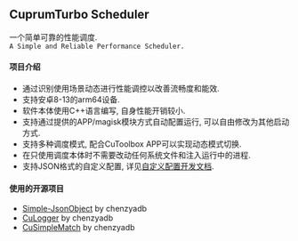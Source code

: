 ## CuprumTurbo Scheduler
一个简单可靠的性能调度.  
`A Simple and Reliable Performance Scheduler.`  
#### 项目介绍  
- 通过识别使用场景动态进行性能调控以改善流畅度和能效.  
- 支持安卓8-13的arm64设备.  
- 软件本体使用C++语言编写, 自身性能开销较小.  
- 支持通过提供的APP/magisk模块方式自动配置运行, 可以自由修改为其他启动方式.  
- 支持多种调度模式, 配合CuToolbox APP可以实现动态模式切换.  
- 在只使用调度本体时不需要改动任何系统文件和注入运行中的进程.  
- 支持JSON格式的自定义配置, 详见[自定义配置开发文档](https://github.com/chenzyadb/CuprumTurbo-Scheduler/blob/main/custom_config/readme.md).  
#### 使用的开源项目  
- [Simple-JsonObject](https://github.com/chenzyadb/Simple-JsonObject) by chenzyadb  
- [CuLogger](https://github.com/chenzyadb/CuLogger) by chenzyadb  
- [CuSimpleMatch](https://github.com/chenzyadb/CuSimpleMatch) by chenzyadb  